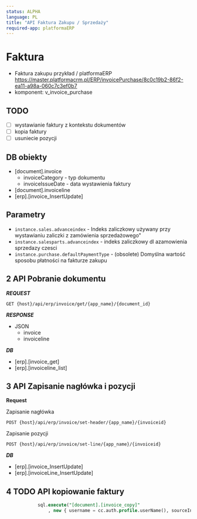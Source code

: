 ```yaml
---
status: ALPHA
language: PL
title: "API Faktura Zakupu / Sprzedaży"
required-app: platformaERP
---
```



# Faktura 

- Faktura zakupu przykład / platformaERP https://master.platformacrm.pl/ERP/invoicePurchase/8c0c19b2-86f2-ea11-a98a-060c7c3ef0b7
- komponent: v_invoice_purchase

## TODO

- [ ] wystawianie faktury z kontekstu dokumentów
- [ ] kopia faktury
- [ ] usuniecie pozycji

## DB obiekty

- [document].invoice
  - invoiceCategory - typ dokumentu
  - invoiceIssueDate - data wystawienia faktury
- [document].invoiceline
- [erp].[invoice_InsertUpdate]


## Parametry

- `instance.sales.advanceindex` - Indeks zaliczkowy używany przy wystawianiu zaliczki z zamówienia sprzedażowego"
- `instance.salesparts.advanceindex` - indeks zaliczkowy dl azamowienia sprzedazy czesci
- `instance.purchase.defaultPaymentType`  - (obsolete) Domyślna wartość sposobu płatności na fakturze zakupu

## 2 API Pobranie dokumentu

***REQUEST***

```http
GET {host}/api/erp/invoice/get/{app_name}/{document_id}
```

***RESPONSE***

- JSON
  - invoice
  - invoiceline

***DB***

- [erp].[invoice_get]
- [erp].[invoiceline_list]

## 3 API Zapisanie nagłówka i pozycji

**Request**

Zapisanie nagłówka

```http
POST {host}/api/erp/invoice/set-header/{app_name}/{invoiceid}
```

Zapisanie pozycji

```http
POST {host}/api/erp/invoice/set-line/{app_name}/{invoiceid}
```

***DB***

- [erp].[invoice_InsertUpdate]
- [erp].[invoiceLine_InsertUpdate]


## 4 TODO API kopiowanie faktury

```sql
            sql.execute("[document].[invoice_copy]"
                , new { username = cc.auth.profile.userName(), sourceInvoiceID = sourceInvoiceID, invoiceID = invoiceID, invoiceIssueDate = invoiceIssueDate, resultInvoiceType = resultInvoiceType, copyAutoAssignItemTaxRatesAndCalculateTax = copyAutoAssignItemTaxRatesAndCalculateTax });

```
